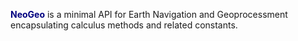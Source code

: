 <font color='navy'><b>NeoGeo</b></font> is a minimal API for Earth Navigation and Geoprocessment encapsulating calculus methods and related constants.